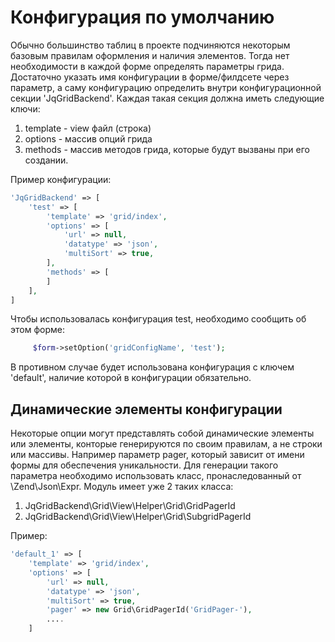 Конфигурация по умолчанию
=========================

Обычно большинство таблиц в проекте подчиняются некоторым базовым правилам оформления и наличия элементов.
Тогда нет необходимости в каждой форме определять параметры грида.
Достаточно указать имя конфигурации в форме/филдсете через параметр, а саму конфигурацию определить 
внутри конфигурационной секции 'JqGridBackend'.
Каждая такая секция должна иметь следующие ключи:

1. template - view файл (строка)
2. options - массив опций грида
3. methods - массив методов грида, которые будут вызваны при его создании.

Пример конфигурации:
```php
'JqGridBackend' => [
    'test' => [
        'template' => 'grid/index',
        'options' => [
            'url' => null,
            'datatype' => 'json',
            'multiSort' => true,
        ],
        'methods' => [
        ]
    ],
]
```
Чтобы использовалась конфигурация test, необходимо сообщить об этом форме:
```php
     $form->setOption('gridConfigName', 'test');
```
В противном случае будет использована конфигурация с ключем 'default', наличие которой в конфигурации обязательно.

Динамические элементы конфигурации
----------------------------------
Некоторые опции могут представлять собой динамические элементы или элементы, конторые генерируются по своим правилам,
а не строки или массивы.
Например параметр pager, который зависит от имени формы для обеспечения уникальности.
Для генерации такого параметра необходимо использовать класс, пронаследованный от \Zend\Json\Expr.
Модуль имеет уже 2 таких класса:

1. JqGridBackend\Grid\View\Helper\Grid\GridPagerId
2. JqGridBackend\Grid\View\Helper\Grid\SubgridPagerId

Пример:
```php
'default_1' => [
    'template' => 'grid/index',
    'options' => [
        'url' => null,
        'datatype' => 'json',
        'multiSort' => true,
        'pager' => new Grid\GridPagerId('GridPager-'),
        ....
    ]
```
